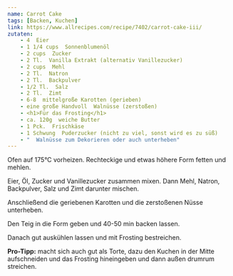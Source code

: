 ```yaml
---
name: Carrot Cake
tags: [Backen, Kuchen]
link: https://www.allrecipes.com/recipe/7402/carrot-cake-iii/
zutaten:
    - 4  Eier
    - 1 1/4 cups  Sonnenblumenöl
    - 2 cups  Zucker
    - 2 Tl.  Vanilla Extrakt (alternativ Vanillezucker)
    - 2 cups  Mehl
    - 2 Tl.  Natron
    - 2 Tl.  Backpulver
    - 1/2 Tl.  Salz
    - 2 Tl.  Zimt
    - 6-8  mittelgroße Karotten (gerieben)
    - eine große Handvoll  Walnüsse (zerstoßen)
    - <h1>Für das Frosting</h1>
    - ca. 120g  weiche Butter 
    - 1 Pck.  Frischkäse
    - 1 Schwung  Puderzucker (nicht zu viel, sonst wird es zu süß)
    - "  Walnüsse zum Dekorieren oder auch unterheben"
---
```


Ofen auf 175°C vorheizen. Rechteckige und etwas höhere Form fetten und mehlen. 

Eier, Öl, Zucker und Vanillezucker zusammen mixen. Dann Mehl, Natron, Backpulver, Salz und Zimt darunter mischen. 

Anschließend die geriebenen Karotten und die zerstoßenen Nüsse unterheben. 

Den Teig in die Form geben und 40-50 min backen lassen. 

Danach gut auskühlen lassen und mit Frosting bestreichen.

**Pro-Tipp:** macht sich auch gut als Torte, dazu den Kuchen in der Mitte aufschneiden und das Frosting hineingeben und dann außen drumrum streichen. 